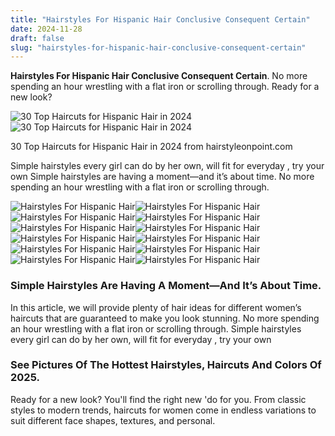 ```yaml
---
title: "Hairstyles For Hispanic Hair Conclusive Consequent Certain"
date: 2024-11-28
draft: false
slug: "hairstyles-for-hispanic-hair-conclusive-consequent-certain" 
---
```


**Hairstyles For Hispanic Hair Conclusive Consequent Certain**. No more spending an hour wrestling with a flat iron or scrolling through. Ready for a new look?

![30 Top Haircuts for Hispanic Hair in 2024](https://hairstyleonpoint.com/wp-content/uploads/2022/01/Blonde-Highlights.jpg)![30 Top Haircuts for Hispanic Hair in 2024](https://hairstyleonpoint.com/wp-content/uploads/2022/01/Blonde-Highlights.jpg)

30 Top Haircuts for Hispanic Hair in 2024 from hairstyleonpoint.com

Simple hairstyles every girl can do by her own, will fit for everyday , try your own Simple hairstyles are having a moment—and it’s about time. No more spending an hour wrestling with a flat iron or scrolling through.

![Hairstyles For Hispanic Hair ](https://hairstyleonpoint.com/wp-content/uploads/2022/01/Blonde-Highlights.jpg " 30 Top Haircuts for Hispanic Hair in 2024")![Hairstyles For Hispanic Hair ](https://hairstyleonpoint.com/wp-content/uploads/2021/01/Side-Swept-Bangs.jpg " 30 Top Haircuts for Hispanic Hair in 2024")![Hairstyles For Hispanic Hair ](https://roomyretreat.com/wp-content/smush-webp/2025/01/pinterest-image-3.png.webp " 45 Stunning Latina Hairstyles to Inspire Your Next Look Roomy Retreat")![Hairstyles For Hispanic Hair ](https://hairstylecamp.com/wp-content/uploads/side-braided-bun-for-mexican-women.jpg " 35 Super Trendy Mexican Hairstyles for Women to Try")![Hairstyles For Hispanic Hair ](https://hairstyleonpoint.com/wp-content/uploads/2022/01/Let-It-Flow.jpg " 30 Top Haircuts for Hispanic Hair in 2024")![Hairstyles For Hispanic Hair ](https://i.pinimg.com/originals/c8/8d/b5/c88db5a134656804fa86b527f8e5a60b.jpg " 30 mexican hairstyles for women to try in 2022 Artofit")![Hairstyles For Hispanic Hair ](https://hairstyleonpoint.com/wp-content/uploads/2021/06/Side-Shaved.jpg " 30 Top Haircuts for Hispanic Hair in 2024")![Hairstyles For Hispanic Hair ](https://i.pinimg.com/originals/58/f9/34/58f93404d4d93aafdcab7ef2aee202a7.jpg " 30+ Beautiful Latina Hairstyles You Will Fall In Love Inspiração")![Hairstyles For Hispanic Hair ](https://i.pinimg.com/originals/62/18/30/621830c6b9002ec8399e5fea88d3029b.png " Hairstyles For Hispanic Curly Hair")![Hairstyles For Hispanic Hair ](https://i.pinimg.com/564x/ef/c0/67/efc067f4bf5e361ec337851702f36bce.jpg " 13+ Awesome Hairstyles For Hispanic Curly Hair Girls")![Hairstyles For Hispanic Hair ](https://i.pinimg.com/originals/82/90/86/829086b13603b2fbb5a1c7596820049d.jpg " The list of 30 Mexican hairstyles for women to try in 2022 includes a")![Hairstyles For Hispanic Hair ](https://i.pinimg.com/originals/0f/37/0b/0f370b016fa7f95c8db70b60968f78d0.jpg " 13+ Awesome Hairstyles For Hispanic Curly Hair Girls")

### Simple Hairstyles Are Having A Moment—And It’s About Time.

In this article, we will provide plenty of hair ideas for different women’s haircuts that are guaranteed to make you look stunning. No more spending an hour wrestling with a flat iron or scrolling through. Simple hairstyles every girl can do by her own, will fit for everyday , try your own

### See Pictures Of The Hottest Hairstyles, Haircuts And Colors Of 2025.

Ready for a new look? You'll find the right new 'do for you. From classic styles to modern trends, haircuts for women come in endless variations to suit different face shapes, textures, and personal.